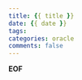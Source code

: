 ```yaml
---
title: {{ title }}
date: {{ date }}
tags:
categories: oracle
comments: false
---
```


<!--more-->


__EOF__
